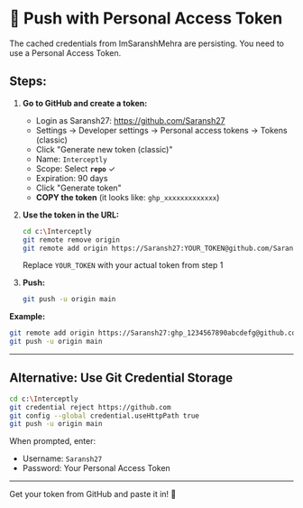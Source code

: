 # 🔑 Push with Personal Access Token

The cached credentials from ImSaranshMehra are persisting. You need to use a Personal Access Token.

## Steps:

1. **Go to GitHub and create a token:**
   - Login as Saransh27: https://github.com/Saransh27
   - Settings → Developer settings → Personal access tokens → Tokens (classic)
   - Click "Generate new token (classic)"
   - Name: `Interceptly`
   - Scope: Select **`repo`** ✓
   - Expiration: 90 days
   - Click "Generate token"
   - **COPY the token** (it looks like: `ghp_xxxxxxxxxxxxx`)

2. **Use the token in the URL:**
   ```bash
   cd c:\Interceptly
   git remote remove origin
   git remote add origin https://Saransh27:YOUR_TOKEN@github.com/Saransh27/interceptly.git
   ```
   Replace `YOUR_TOKEN` with your actual token from step 1

3. **Push:**
   ```bash
   git push -u origin main
   ```

**Example:**
```bash
git remote add origin https://Saransh27:ghp_1234567890abcdefg@github.com/Saransh27/interceptly.git
git push -u origin main
```

---

## Alternative: Use Git Credential Storage

```bash
cd c:\Interceptly
git credential reject https://github.com
git config --global credential.useHttpPath true
git push -u origin main
```

When prompted, enter:
- Username: `Saransh27`
- Password: Your Personal Access Token

---

Get your token from GitHub and paste it in! 🚀

